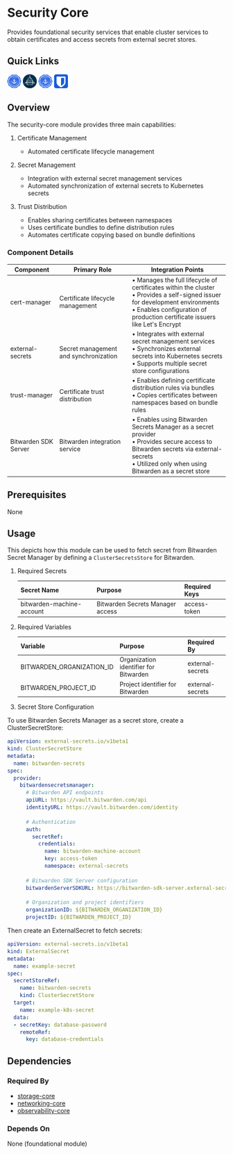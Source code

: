 # Security Core

Provides foundational security services that enable cluster services to obtain certificates and access secrets from external secret stores.

## Quick Links

<a href="https://cert-manager.io/" target="_blank"><img src="../../../.static/images/logos/cert-manager.svg" width="32" height="32" alt="cert-manager"></a> <a href="https://external-secrets.io/" target="_blank"><img src="../../../.static/images/logos/external-secrets.svg" width="32" height="32" alt="external-secrets"></a> <a href="https://cert-manager.io/docs/trust/trust-manager/" target="_blank"><img src="../../../.static/images/logos/cert-manager.svg" width="32" height="32" alt="trust-manager"></a> <a href="https://bitwarden.com/" target="_blank"><img src="../../../.static/images/logos/bitwarden.svg" width="32" height="32" alt="Bitwarden SDK Server"></a>

## Overview

The security-core module provides three main capabilities:

1. Certificate Management
   - Automated certificate lifecycle management

2. Secret Management
   - Integration with external secret management services
   - Automated synchronization of external secrets to Kubernetes secrets

3. Trust Distribution
   - Enables sharing certificates between namespaces
   - Uses certificate bundles to define distribution rules
   - Automates certificate copying based on bundle definitions

### Component Details

| Component | Primary Role | Integration Points |
|-----------|-------------|-------------------|
| cert-manager | Certificate lifecycle management | • Manages the full lifecycle of certificates within the cluster<br>• Provides a self-signed issuer for development environments<br>• Enables configuration of production certificate issuers like Let's Encrypt |
| external-secrets | Secret management and synchronization | • Integrates with external secret management services<br>• Synchronizes external secrets into Kubernetes secrets<br>• Supports multiple secret store configurations |
| trust-manager | Certificate trust distribution | • Enables defining certificate distribution rules via bundles<br>• Copies certificates between namespaces based on bundle rules<br> |
| Bitwarden SDK Server | Bitwarden integration service | • Enables using Bitwarden Secrets Manager as a secret provider<br>• Provides secure access to Bitwarden secrets via external-secrets<br>• Utilized only when using Bitwarden as a secret store |

## Prerequisites

None

## Usage

This depicts how this module can be used to fetch secret from Bitwarden Secret Manager by defining a `ClusterSecretsStore` for Bitwarden.

1. Required Secrets

   | Secret Name | Purpose | Required Keys |
   |-------------|---------|---------------|
   | bitwarden-machine-account | Bitwarden Secrets Manager access | access-token |

2. Required Variables

   | Variable | Purpose | Required By |
   |----------|---------|-------------|
   | BITWARDEN_ORGANIZATION_ID | Organization identifier for Bitwarden | external-secrets |
   | BITWARDEN_PROJECT_ID | Project identifier for Bitwarden | external-secrets |

3. Secret Store Configuration

To use Bitwarden Secrets Manager as a secret store, create a ClusterSecretStore:

```yaml
apiVersion: external-secrets.io/v1beta1
kind: ClusterSecretStore
metadata:
  name: bitwarden-secrets
spec:
  provider:
    bitwardensecretsmanager:
      # Bitwarden API endpoints
      apiURL: https://vault.bitwarden.com/api
      identityURL: https://vault.bitwarden.com/identity

      # Authentication
      auth:
        secretRef:
          credentials:
            name: bitwarden-machine-account
            key: access-token
            namespace: external-secrets

      # Bitwarden SDK Server configuration
      bitwardenServerSDKURL: https://bitwarden-sdk-server.external-secrets.svc.cluster.local:9998

      # Organization and project identifiers
      organizationID: ${BITWARDEN_ORGANIZATION_ID}
      projectID: ${BITWARDEN_PROJECT_ID}
```

Then create an ExternalSecret to fetch secrets:

```yaml
apiVersion: external-secrets.io/v1beta1
kind: ExternalSecret
metadata:
  name: example-secret
spec:
  secretStoreRef:
    name: bitwarden-secrets
    kind: ClusterSecretStore
  target:
    name: example-k8s-secret
  data:
  - secretKey: database-password
    remoteRef:
      key: database-credentials
```

## Dependencies

### Required By

- [storage-core](../storage-core)
- [networking-core](../networking-core)
- [observability-core](../observability-core)

### Depends On

None (foundational module)
